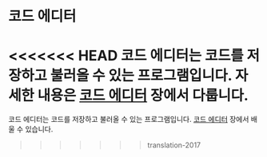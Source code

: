 # 코드 에디터

<<<<<<< HEAD
코드 에디터는 코드를 저장하고 불러올 수 있는 프로그램입니다. 자세한 내용은 [코드 에디터](./code_editor/README.md) 장에서 다룹니다.
=======
코드 에디터는 코드를 저장하고 불러올 수 있는 프로그램입니다. [코드 에디터](./code_editor/README.md) 장에서 배울 수 있습니다.
>>>>>>> translation-2017
